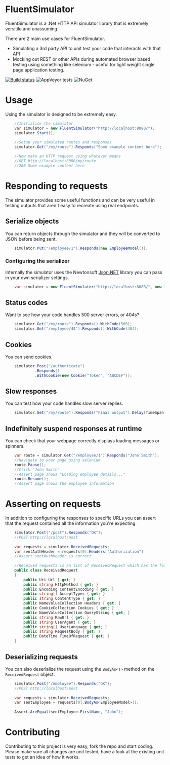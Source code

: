 # FluentSimulator
FluentSimulator is a .Net HTTP API simulator library that is extremely versitile and unassuming. 

There are 2 main use cases for FluentSimulator.

- Simulating a 3rd party API to unit test your code that interacts with that API
- Mocking out REST or other APIs during automated browser based testing using something like selenium - useful for light weight single page application testing.

[![Build status](https://ci.appveyor.com/api/projects/status/wi118asgtpeqg2ed?svg=true)](https://ci.appveyor.com/project/paulmorrishill/fluentsimulator)
![AppVeyor tests](https://img.shields.io/appveyor/tests/paulmorrishill/fluentsimulator.svg)
![NuGet](https://img.shields.io/nuget/v/FluentSimulator.svg)

# Usage
Using the simulator is designed to be extremely easy.

```c#
    //Initialise the simulator
    var simulator = new FluentSimulator("http://localhost:8080/");
    simulator.Start();
    
    //Setup your simulated routes and responses
    simulator.Get("/my/route").Responds("Some example content here");

    //Now make an HTTP request using whatever means
    //GET http://localhost:8080/my/route
    //200 Some example content here
```

# Responding to requests
The simulator provides some useful functions and can be very useful in testing outputs that aren't easy to recreate using real endpoints.

## Serialize objects
You can return objects through the simulator and they will be converted to JSON before being sent.

```c#
    simulator.Put("/employee/1").Responds(new EmployeeModel());
```

### Configuring the serializer
Internally the simulator uses the Newtonsoft [Json.NET](https://github.com/JamesNK/Newtonsoft.Json) library you can pass in your own serializer settings.

```c#
    var simulator = new FluentSimulator("http://localhost:8080/", new JsonSerialiserSettings());
```

## Status codes
Want to see how your code handles 500 server errors, or 404s?

```c#
    simulator.Get("/my/route").Responds().WithCode(500);
    simulator.Get("/employee/44").Responds().WithCode(404);
```

## Cookies
You can send cookies.

```c#
    simulator.Post("/authenticate")
             .Responds()
             .WithCookie(new Cookie("Token", "ABCDEF"));
```

## Slow responses
You can test how your code handles slow server replies.

```c#
    simulator.Get("/my/route").Responds("Final output").Delay(TimeSpan.FromSeconds(30));
```

## Indefinitely suspend responses at runtime
You can check that your webpage correctly displays loading messages or spinners.

```c#
    var route = simulator.Get("/employee/1").Responds("John Smith");
    //Navigate to your page using selenium
    route.Pause();
    //Click "John Smith"
    //Assert page shows "Loading employee details..."
    route.Resume();
    //Assert page shows the employee information
```

# Asserting on requests
In addition to configuring the responses to specific URLs you can assert that the request contained all the information you're expecting.

```c#
    simulator.Post("/post").Responds("OK");
    //POST http://localhost/post
    
    var requests = simulator.ReceivedRequests;
    var sentAuthHeader = requests[0].Headers["Authorization"]
    //Assert sentAuthHeader is correct
    
    //Received requests is an list of ReceivedRequest which has the following data
    public class ReceivedRequest
    {
        public Uri Url { get; }
        public string HttpMethod { get; }
        public Encoding ContentEncoding { get; }
        public string[] AcceptTypes { get; }
        public string ContentType { get; }
        public NameValueCollection Headers { get; }
        public CookieCollection Cookies { get; }
        public NameValueCollection QueryString { get; }
        public string RawUrl { get; }
        public string UserAgent { get; }
        public string[] UserLanguage { get; }
        public string RequestBody { get; }
        public DateTime TimeOfRequest { get; }
    }
```

## Deserializing requests
You can also deserialize the request using the ```BodyAs<T>``` method on the ```ReceivedRequest``` object.

```c#
    simulator.Post("/employee").Responds("OK");
    //POST http://localhost/post
    
    var requests = simulator.ReceivedRequests;
    var sentEmployee = requests[0].BodyAs<EmployeeModel>();
    
    Assert.AreEqual(sentEmployee.FirstName, "John");
```

# Contributing
Contributing to this project is very easy, fork the repo and start coding. Please make sure all changes are unit tested, have a look at the existing unit tests to get an idea of how it works.

